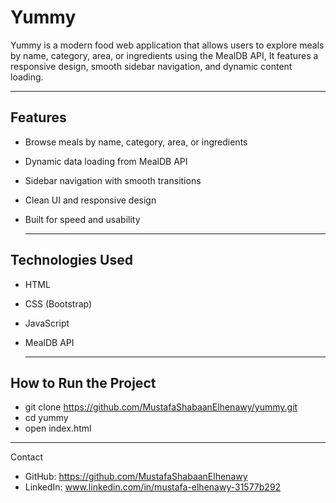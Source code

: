 # Yummy

Yummy is a modern food web application that allows users to explore meals by name, category, area, or ingredients using the MealDB API, 
It features a responsive design, smooth sidebar navigation, and dynamic content loading.

---

## Features  
- Browse meals by name, category, area, or ingredients  
- Dynamic data loading from MealDB API  
- Sidebar navigation with smooth transitions  
- Clean UI and responsive design  
- Built for speed and usability

  ---

## Technologies Used  
- HTML  
- CSS (Bootstrap)  
- JavaScript  
- MealDB API

  ---

## How to Run the Project  

- git clone https://github.com/MustafaShabaanElhenawy/yummy.git  
- cd yummy  
- open index.html

---

Contact

- GitHub: https://github.com/MustafaShabaanElhenawy  
- LinkedIn: www.linkedin.com/in/mustafa-elhenawy-31577b292
